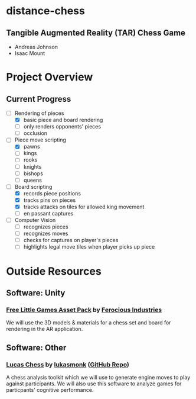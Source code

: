 # distance-chess
## Tangible Augmented Reality (TAR) Chess Game
- Andreas Johnson
- Isaac Mount

# Project Overview
## Current Progress
- [ ] Rendering of pieces
  - [x] basic piece and board rendering
  - [ ] only renders opponents' pieces
  - [ ] occlusion
- [ ] Piece move scripting
  - [x] pawns
  - [ ] kings
  - [ ] rooks
  - [ ] knights
  - [ ] bishops
  - [ ] queens
- [ ] Board scripting
  - [x] records piece positions
  - [x] tracks pins on pieces
  - [x] tracks attacks on tiles for allowed king movement
  - [ ] en passant captures
- [ ] Computer Vision
  - [ ] recognizes pieces
  - [ ] recognizes moves
  - [ ] checks for captures on player's pieces
  - [ ] highlights legal move tiles when player picks up piece

# Outside Resources
## Software: Unity
### [Free Little Games Asset Pack](https://assetstore.unity.com/packages/3d/props/free-little-games-asset-pack-125089#publisher) by [Ferocious Industries](https://assetstore.unity.com/publishers/37734)
We will use the 3D models & materials for a chess set and board for rendering in the AR application.

## Software: Other
### [Lucas Chess](https://lucaschess.pythonanywhere.com/) by [lukasmonk](https://github.com/lukasmonk) ([GitHub Repo](https://github.com/lukasmonk/lucaschess))
A chess analysis toolkit which we will use to generate engine moves to play against participants.
We will also use this software to analyze games for particpants' cognitive performance.
